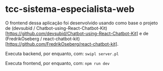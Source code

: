 # tcc-sistema-especialista-web

O frontend dessa aplicação foi desenvolvido usando como base o projeto de (devsubid / Chatbot-using-React-Chatbot-Kit)[https://github.com/devsubid/Chatbot-using-React-Chatbot-Kit] e de (FredrikOseberg / react-chatbot-kit)[https://github.com/FredrikOseberg/react-chatbot-kit].

Executa backend, por enquanto, com:
`swipl server.pl`

Executa frontend, por enquanto, com:
`npm run dev`
